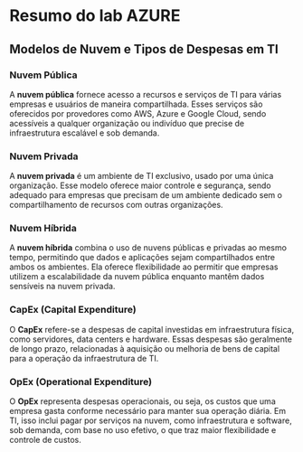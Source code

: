# Resumo do lab AZURE

## Modelos de Nuvem e Tipos de Despesas em TI

### Nuvem Pública
A **nuvem pública** fornece acesso a recursos e serviços de TI para várias empresas e usuários de maneira compartilhada. Esses serviços são oferecidos por provedores como AWS, Azure e Google Cloud, sendo acessíveis a qualquer organização ou indivíduo que precise de infraestrutura escalável e sob demanda.

### Nuvem Privada
A **nuvem privada** é um ambiente de TI exclusivo, usado por uma única organização. Esse modelo oferece maior controle e segurança, sendo adequado para empresas que precisam de um ambiente dedicado sem o compartilhamento de recursos com outras organizações.

### Nuvem Híbrida
A **nuvem híbrida** combina o uso de nuvens públicas e privadas ao mesmo tempo, permitindo que dados e aplicações sejam compartilhados entre ambos os ambientes. Ela oferece flexibilidade ao permitir que empresas utilizem a escalabilidade da nuvem pública enquanto mantêm dados sensíveis na nuvem privada.

### CapEx (Capital Expenditure)
O **CapEx** refere-se a despesas de capital investidas em infraestrutura física, como servidores, data centers e hardware. Essas despesas são geralmente de longo prazo, relacionadas à aquisição ou melhoria de bens de capital para a operação da infraestrutura de TI.

### OpEx (Operational Expenditure)
O **OpEx** representa despesas operacionais, ou seja, os custos que uma empresa gasta conforme necessário para manter sua operação diária. Em TI, isso inclui pagar por serviços na nuvem, como infraestrutura e software, sob demanda, com base no uso efetivo, o que traz maior flexibilidade e controle de custos.

